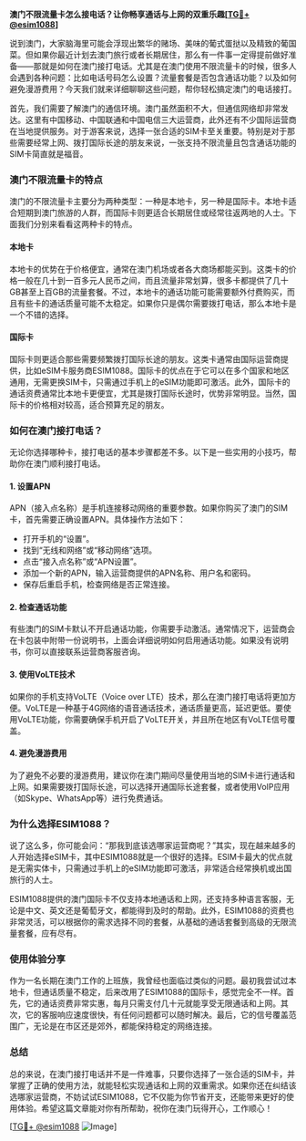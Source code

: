 **澳门不限流量卡怎么接电话？让你畅享通话与上网的双重乐趣[[TG💪+ @esim1088](https://t.me/s/esim1088)]**

说到澳门，大家脑海里可能会浮现出繁华的赌场、美味的葡式蛋挞以及精致的葡国菜。但如果你最近计划去澳门旅行或者长期居住，那么有一件事一定得提前做好准备——那就是如何在澳门接打电话。尤其是在澳门使用不限流量卡的时候，很多人会遇到各种问题：比如电话号码怎么设置？流量套餐是否包含通话功能？以及如何避免漫游费用？今天我们就来详细聊聊这些问题，帮你轻松搞定澳门的电话接打。

首先，我们需要了解澳门的通信环境。澳门虽然面积不大，但通信网络却非常发达。这里有中国移动、中国联通和中国电信三大运营商，此外还有不少国际运营商在当地提供服务。对于游客来说，选择一张合适的SIM卡至关重要。特别是对于那些需要经常上网、拨打国际长途的朋友来说，一张支持不限流量且包含通话功能的SIM卡简直就是福音。

### **澳门不限流量卡的特点**

澳门的不限流量卡主要分为两种类型：一种是本地卡，另一种是国际卡。本地卡适合短期到澳门旅游的人群，而国际卡则更适合长期居住或经常往返两地的人士。下面我们分别来看看这两种卡的特点。

#### **本地卡**
本地卡的优势在于价格便宜，通常在澳门机场或者各大商场都能买到。这类卡的价格一般在几十到一百多元人民币之间，而且流量非常划算，很多卡都提供了几十GB甚至上百GB的流量套餐。不过，本地卡的通话功能可能需要额外付费购买，而且有些卡的通话质量可能不太稳定。如果你只是偶尔需要拨打电话，那么本地卡是一个不错的选择。

#### **国际卡**
国际卡则更适合那些需要频繁拨打国际长途的朋友。这类卡通常由国际运营商提供，比如eSIM卡服务商ESIM1088。国际卡的优点在于它可以在多个国家和地区通用，无需更换SIM卡，只需通过手机上的eSIM功能即可激活。此外，国际卡的通话资费通常比本地卡更便宜，尤其是拨打国际长途时，优势非常明显。当然，国际卡的价格相对较高，适合预算充足的朋友。

### **如何在澳门接打电话？**

无论你选择哪种卡，接打电话的基本步骤都差不多。以下是一些实用的小技巧，帮助你在澳门顺利接打电话。

#### **1. 设置APN**
APN（接入点名称）是手机连接移动网络的重要参数。如果你购买了澳门的SIM卡，首先需要正确设置APN。具体操作方法如下：
- 打开手机的“设置”。
- 找到“无线和网络”或“移动网络”选项。
- 点击“接入点名称”或“APN设置”。
- 添加一个新的APN，输入运营商提供的APN名称、用户名和密码。
- 保存后重启手机，检查网络是否正常连接。

#### **2. 检查通话功能**
有些澳门的SIM卡默认不开启通话功能，你需要手动激活。通常情况下，运营商会在卡包装中附带一份说明书，上面会详细说明如何启用通话功能。如果没有说明书，你可以直接联系运营商客服咨询。

#### **3. 使用VoLTE技术**
如果你的手机支持VoLTE（Voice over LTE）技术，那么在澳门接打电话将更加方便。VoLTE是一种基于4G网络的语音通话技术，通话质量更高，延迟更低。要使用VoLTE功能，你需要确保手机开启了VoLTE开关，并且所在地区有VoLTE信号覆盖。

#### **4. 避免漫游费用**
为了避免不必要的漫游费用，建议你在澳门期间尽量使用当地的SIM卡进行通话和上网。如果需要拨打国际长途，可以选择开通国际长途套餐，或者使用VoIP应用（如Skype、WhatsApp等）进行免费通话。

### **为什么选择ESIM1088？**

说了这么多，你可能会问：“那我到底该选哪家运营商呢？”其实，现在越来越多的人开始选择eSIM卡，其中ESIM1088就是一个很好的选择。ESIM卡最大的优点就是无需实体卡，只需通过手机上的eSIM功能即可激活，非常适合经常换机或出国旅行的人士。

ESIM1088提供的澳门国际卡不仅支持本地通话和上网，还支持多种语言客服，无论是中文、英文还是葡萄牙文，都能得到及时的帮助。此外，ESIM1088的资费也非常灵活，可以根据你的需求选择不同的套餐，从基础的通话套餐到高级的无限流量套餐，应有尽有。

### **使用体验分享**

作为一名长期在澳门工作的上班族，我曾经也面临过类似的问题。最初我尝试过本地卡，但通话质量不稳定，后来改用了ESIM1088的国际卡，感觉完全不一样。首先，它的通话资费非常实惠，每月只需支付几十元就能享受无限通话和上网。其次，它的客服响应速度很快，有任何问题都可以随时解决。最后，它的信号覆盖范围广，无论是在市区还是郊外，都能保持稳定的网络连接。

### **总结**

总的来说，在澳门接打电话并不是一件难事，只要你选择了一张合适的SIM卡，并掌握了正确的使用方法，就能轻松实现通话和上网的双重需求。如果你还在纠结该选哪家运营商，不妨试试ESIM1088，它不仅能为你节省开支，还能带来更好的使用体验。希望这篇文章能对你有所帮助，祝你在澳门玩得开心，工作顺心！

[[TG💪+ @esim1088](https://t.me/s/esim1088) ![Image](https://i.postimg.cc/4NQfJmqS/Snipaste-2025-05-13-00-14-12.png)]